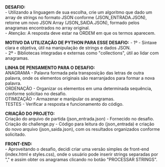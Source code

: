 **DESAFIO:**    
    - Utilizando a linguagem de sua escolha, crie um algoritmo que dado um array de strings no formato JSON conforme (JSON_ENTRADA.JSON), retorne um novo JSON Array (JSON_SAIDA.JSON), formado pelos anagramas encontrados no array original.    
    - Atenção: A resposta deve estar na ORDEM em que os termos aparecem.

**MOTIVO DA UTILIZAÇÃO DE PYTHON PARA ESSE DESAFIO:**
    - 1º - Sintaxe clara e objetiva, útil na manipulação de strings e dados JSON.    
    - 2º - Bibliotecas integradas e externas como "collections", útil ao lidar com anagramas.     

**LINHA DE PENSAMENTO PARA O DESAFIO:**    
    ANAGRAMA - Palavra formada pela transposição das letras de outra palavra, onde os elementos originais são rearranjados para formar a nova palavra.        
    ORDENAÇÃO - Organizar os elementos em uma determinada sequência, conforme solicitao no desafio.        
    OTIMIZAÇÃO - Armazenar e manipular os anagramas.    
    TESTES - Verificar a resposta e funcionamento do código.    

**CRIAÇÃO DO PROJETO:**        
    Criação do arquivo de partida (json_entrada.json) - Fornecido no desafio.    
    Criação do challenge.py - Código para leitura do (json_entrada) e criação do novo arquivo (json_saida.json), com os resultados organizados conforme solicitado.    
    
**FRONT-END:**    
    - Aproveitando o desafio, decidi criar uma versão simples de front-end (index.html e styles.css), onde o usuário pode inserir strings separadas por "," e assim obter os anagramas clicando no botão "PROCESSAR STRINGS".    
